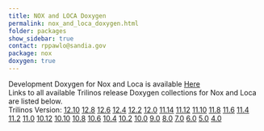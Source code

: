 ```yaml
---
title: NOX and LOCA Doxygen
permalink: nox_and_loca_doxygen.html
folder: packages
show_sidebar: true
contact: rppawlo@sandia.gov
package: nox
doxygen: true
---
```


Development Doxygen for Nox and Loca is available [Here](http://trilinos.org/docs/dev/packages/nox/doc/html/index.html)  
Links to all available Trilinos release Doxygen collections for Nox and Loca are listed below.  
Trilinos Version: [12.10](http://trilinos.org/docs/r12.10/packages/nox/doc/html/index.html) [12.8](http://trilinos.org/docs/r12.8/packages/nox/doc/html/index.html) [12.6](http://trilinos.org/docs/r12.6/packages/nox/doc/html/index.html) [12.4](http://trilinos.org/docs/r12.4/packages/nox/doc/html/index.html) [12.2](http://trilinos.org/docs/r12.2/packages/nox/doc/html/index.html) [12.0](http://trilinos.org/docs/r12.0/packages/nox/doc/html/index.html) [11.14](http://trilinos.org/docs/r11.14/packages/nox/doc/html/index.html) [11.12](http://trilinos.org/docs/r11.12/packages/nox/doc/html/index.html) [11.10](http://trilinos.org/docs/r11.10/packages/nox/doc/html/index.html) [11.8](http://trilinos.org/docs/r11.8/packages/nox/doc/html/index.html) [11.6](http://trilinos.org/docs/r11.6/packages/nox/doc/html/index.html) [11.4](http://trilinos.org/docs/r11.4/packages/nox/doc/html/index.html) [11.2](http://trilinos.org/docs/r11.2/packages/nox/doc/html/index.html) [11.0](http://trilinos.org/docs/r11.0/packages/nox/doc/html/index.html) [10.12](http://trilinos.org/docs/r10.12/packages/nox/doc/html/index.html) [10.10](http://trilinos.org/docs/r10.10/packages/nox/doc/html/index.html) [10.8](http://trilinos.org/docs/r10.8/packages/nox/doc/html/index.html) [10.6](http://trilinos.org/docs/r10.6/packages/nox/doc/html/index.html) [10.4](http://trilinos.org/docs/r10.4/packages/nox/doc/html/index.html) [10.2](http://trilinos.org/docs/r10.2/packages/nox/doc/html/index.html) [10.0](http://trilinos.org/docs/r10.0/packages/nox/doc/html/index.html) [9.0](http://trilinos.org/docs/r9.0/packages/nox/doc/html/index.html) [8.0](http://trilinos.org/docs/r8.0/packages/nox/doc/html/index.html) [7.0](http://trilinos.org/docs/r7.0/packages/nox/doc/html/index.html) [6.0](http://trilinos.org/docs/r6.0/packages/nox/doc/html/index.html) [5.0](http://trilinos.org/docs/r5.0/packages/nox/doc/html/index.html) [4.0](http://trilinos.org/docs/r4.0/packages/nox/doc/html/index.html)